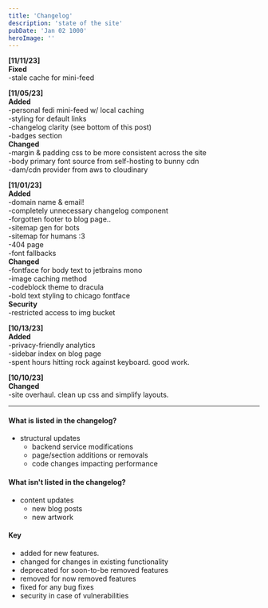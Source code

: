 ```yaml
---
title: 'Changelog'
description: 'state of the site'
pubDate: 'Jan 02 1000'
heroImage: ''
---
```


**[11/11/23]**  
**Fixed**  
-stale cache for mini-feed

**[11/05/23]**  
**Added**  
-personal fedi mini-feed w/ local caching  
-styling for default links  
-changelog clarity (see bottom of this post)  
-badges section  
**Changed**  
-margin & padding css to be more consistent across the site  
-body primary font source from self-hosting to bunny cdn  
-dam/cdn provider from aws to cloudinary

**[11/01/23]**  
**Added**  
-domain name & email!  
-completely unnecessary changelog component  
-forgotten footer to blog page..  
-sitemap gen for bots  
-sitemap for humans :3  
-404 page  
-font fallbacks  
**Changed**  
-fontface for body text to jetbrains mono  
-image caching method  
-codeblock theme to dracula  
-bold text styling to chicago fontface  
**Security**  
-restricted access to img bucket

**[10/13/23]**  
**Added**  
-privacy-friendly analytics  
-sidebar index on blog page  
-spent hours hitting rock against keyboard. good work.

**[10/10/23]**  
**Changed**  
-site overhaul. clean up css and simplify layouts.

---

#### What is listed in the changelog?

- structural updates
  - backend service modifications
  - page/section additions or removals
  - code changes impacting performance

#### What **isn't** listed in the changelog?

- content updates
  - new blog posts
  - new artwork

#### Key

- added for new features.
- changed for changes in existing functionality
- deprecated for soon-to-be removed features
- removed for now removed features
- fixed for any bug fixes
- security in case of vulnerabilities
